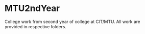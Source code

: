 # MTU2ndYear
College work from second year of college at CIT/MTU. All work are provided in respective folders.
